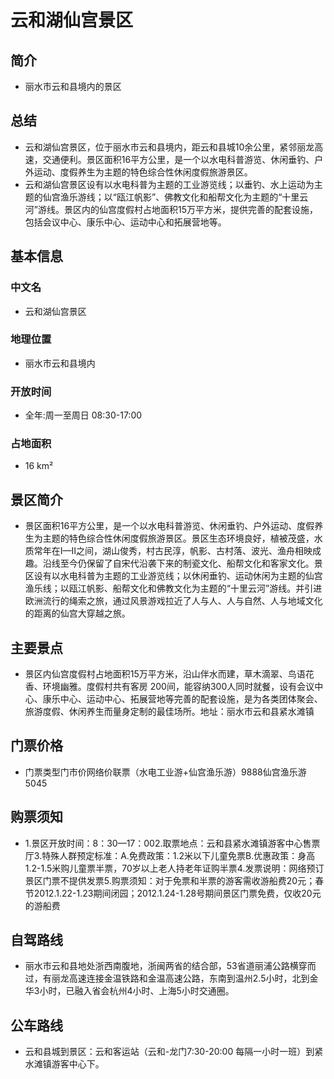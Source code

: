 # 云和湖仙宫景区
## 简介
- 丽水市云和县境内的景区
## 总结
- 云和湖仙宫景区，位于丽水市云和县境内，距云和县城10余公里，紧邻丽龙高速，交通便利。景区面积16平方公里，是一个以水电科普游览、休闲垂钓、户外运动、度假养生为主题的特色综合性休闲度假旅游景区。 
- 云和湖仙宫景区设有以水电科普为主题的工业游览线；以垂钓、水上运动为主题的仙宫渔乐游线；以“瓯江帆影”、佛教文化和船帮文化为主题的“十里云河”游线。景区内的仙宫度假村占地面积15万平方米，提供完善的配套设施，包括会议中心、康乐中心、运动中心和拓展营地等。
## 基本信息
### 中文名
- 云和湖仙宫景区
### 地理位置
- 丽水市云和县境内
### 开放时间
- 全年:周一至周日 08:30-17:00
### 占地面积
- 16 km²
## 景区简介
- 景区面积16平方公里，是一个以水电科普游览、休闲垂钓、户外运动、度假养生为主题的特色综合性休闲度假旅游景区。景区生态环境良好，植被茂盛，水质常年在I—II之间，湖山俊秀，村古民淳，帆影、古村落、波光、渔舟相映成趣。沿线至今仍保留了自宋代沿袭下来的制瓷文化、船帮文化和客家文化。景区设有以水电科普为主题的工业游览线；以休闲垂钓、运动休闲为主题的仙宫渔乐线；以瓯江帆影、船帮文化和佛教文化为主题的“十里云河”游线。并引进欧洲流行的绳索之旅，通过风景游戏拉近了人与人、人与自然、人与地域文化的距离的仙宫大穿越之旅。
## 主要景点
- 景区内仙宫度假村占地面积15万平方米，沿山伴水而建，草木滴翠、鸟语花香、环境幽雅。度假村共有客房 200间，能容纳300人同时就餐，设有会议中心、康乐中心、运动中心、拓展营地等完善的配套设施，是为各类团体聚会、旅游度假、休闲养生而量身定制的最佳场所。地址：丽水市云和县紧水滩镇
## 门票价格
- 门票类型门市价网络价联票（水电工业游+仙宫渔乐游）9888仙宫渔乐游5045
## 购票须知
- 1.景区开放时间：8：30—17：002.取票地点：云和县紧水滩镇游客中心售票厅3.特殊人群预定标准：A.免费政策：1.2米以下儿童免票B.优惠政策：身高1.2-1.5米购儿童票半票，70岁以上老人持老年证购半票4.发票说明：网络预订景区门票不提供发票5.购票须知：对于免票和半票的游客需收游船费20元；春节2012.1.22-1.23期间闭园；2012.1.24-1.28号期间景区门票免费，仅收20元的游船费
## 自驾路线
- 丽水市云和县地处浙西南腹地，浙闽两省的结合部，53省道丽浦公路横穿而过，有丽龙高速连接金温铁路和金温高速公路，东南到温州2.5小时，北到金华3小时，已融入省会杭州4小时、上海5小时交通圈。
## 公车路线
- 云和县城到景区：云和客运站（云和-龙门7:30-20:00 每隔一小时一班）到紧水滩镇游客中心下。
